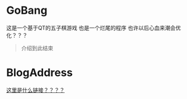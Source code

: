 # GoBang
  这是一个基于QT的五子棋游戏
  也是一个烂尾的程序  也许以后心血来潮会优化？？？
> 介绍到此结束
# BlogAddress
[这里是什么链接？？？？](https://superferryman.com)
